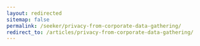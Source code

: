 ```yaml
---
layout: redirected
sitemap: false
permalink: /seeker/privacy-from-corporate-data-gathering/
redirect_to: /articles/privacy-from-corporate-data-gathering/
---
```

